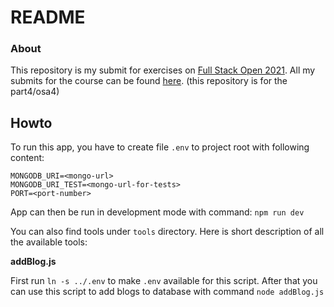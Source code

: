 # README

### About

This repository is my submit for exercises on [Full Stack Open 2021](https://fullstackopen.com/). All my submits for the course can be found [here](https://github.com/kosvi/HY_FullStack). (this repository is for the part4/osa4)

## Howto

To run this app, you have to create file `.env` to project root with following content: 

```
MONGODB_URI=<mongo-url>
MONGODB_URI_TEST=<mongo-url-for-tests>
PORT=<port-number>
```
App can then be run in development mode with command: `npm run dev`

You can also find tools under `tools` directory. Here is short description of all the available tools:

**addBlog.js**

First run `ln -s ../.env` to make `.env` available for this script. After that you can use this script to add blogs to database with command `node addBlog.js`
